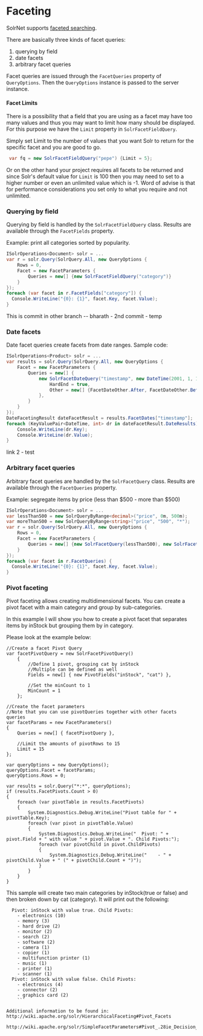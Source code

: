 # Faceting

SolrNet supports [faceted searching](https://cwiki.apache.org/confluence/display/solr/Faceting).

There are basically three kinds of facet queries:

 1. querying by field
 1. date facets
 1. arbitrary facet queries

Facet queries are issued through the `FacetQueries` property of `QueryOptions`. Then the `QueryOptions` instance is passed to the server instance.

#### Facet Limits
There is a possibility that a field that you are using as a facet may have too many values and thus you may want to limit how many should be displayed. For this purpose we have the `Limit` property in `SolrFacetFieldQuery`.

Simply set Limit to the number of values that you want Solr to return for the specific facet and you are good to go.
```c#
 var fq = new SolrFacetFieldQuery("pepe") {Limit = 5};
```

Or on the other hand your project requires all facets to be returned and since Solr's default value for `Limit` is 100 then you may need to set to a higher number or even an unlimited value which is -1.  Word of advise is that for performance considerations you set only to what you require and not unlimited.

### Querying by field
Querying by field is handled by the `SolrFacetFieldQuery` class. Results are available through the `FacetFields` property.

Example: print all categories sorted by popularity.

```c#
ISolrOperations<Document> solr = ...
var r = solr.Query(SolrQuery.All, new QueryOptions {
    Rows = 0,
    Facet = new FacetParameters {
        Queries = new[] {new SolrFacetFieldQuery("category")}
    }
});
foreach (var facet in r.FacetFields["category"]) {
  Console.WriteLine("{0}: {1}", facet.Key, facet.Value);
}
```
This is commit in other branch -- bharath - 2nd commit - temp
### Date facets
Date facet queries create facets from date ranges. Sample code:

```C#
ISolrOperations<Product> solr = ...
var results = solr.Query(SolrQuery.All, new QueryOptions {
    Facet = new FacetParameters {
        Queries = new[] {
            new SolrFacetDateQuery("timestamp", new DateTime(2001, 1, 1).AddDays(-1) /* range start */, new DateTime(2001, 1, 1).AddMonths(1) /* range end */, "+1DAY" /* gap */) {
                HardEnd = true,
                Other = new[] {FacetDateOther.After, FacetDateOther.Before}
            },
        }
    }
});
DateFacetingResult dateFacetResult = results.FacetDates["timestamp"];
foreach (KeyValuePair<DateTime, int> dr in dateFacetResult.DateResults) {
    Console.WriteLine(dr.Key);
    Console.WriteLine(dr.Value);
}
```
link 2 - test
### Arbitrary facet queries
Arbitrary facet queries are handled by the `SolrFacetQuery` class. Results are available through the `FacetQueries` property.

Example: segregate items by price (less than $500 - more than $500)

```C#
ISolrOperations<Document> solr = ...
var lessThan500 = new SolrQueryByRange<decimal>("price", 0m, 500m);
var moreThan500 = new SolrQueryByRange<string>("price", "500", "*");
var r = solr.Query(SolrQuery.All, new QueryOptions {
    Rows = 0,
    Facet = new FacetParameters {
        Queries = new[] {new SolrFacetQuery(lessThan500), new SolrFacetQuery(moreThan500)}
    }
});
foreach (var facet in r.FacetQueries) {
  Console.WriteLine("{0}: {1}", facet.Key, facet.Value);
}
```

### Pivot faceting
Pivot faceting allows creating multidimensional facets. You can create a pivot facet with a main category and group by sub-categories. 

In this example I will show you how to create a pivot facet that separates items by inStock but grouping them by in category.

Please look at the example below:
```
//Create a facet Pivot Query
var facetPivotQuery = new SolrFacetPivotQuery()
    {
        //Define 1 pivot, grouping cat by inStock
        //Multiple can be defined as well
        Fields = new[] { new PivotFields("inStock", "cat") },

        //Set the minCount to 1
        MinCount = 1
    };

//Create the facet parameters
//Note that you can use pivotQueries together with other facets queries
var facetParams = new FacetParameters()
{
    Queries = new[] { facetPivotQuery },

    //Limit the amounts of pivotRows to 15
    Limit = 15
};

var queryOptions = new QueryOptions();
queryOptions.Facet = facetParams;
queryOptions.Rows = 0;

var results = solr.Query("*:*", queryOptions);
if (results.FacetPivots.Count > 0)
{
    foreach (var pivotTable in results.FacetPivots)
    {
        System.Diagnostics.Debug.WriteLine("Pivot table for " + pivotTable.Key);
        foreach (var pivot in pivotTable.Value)
        {
            System.Diagnostics.Debug.WriteLine("  Pivot: " + pivot.Field + " with value " + pivot.Value + ". Child Pivots:");
            foreach (var pivotChild in pivot.ChildPivots)
            {
                System.Diagnostics.Debug.WriteLine("    - " + pivotChild.Value + " (" + pivotChild.Count + ")");
            }
        }
    }
}
```

This sample will create two main categories by inStock(true or false) and then broken down by cat (category). It will print out the following:
```
  Pivot: inStock with value true. Child Pivots:
    - electronics (10)
    - memory (3)
    - hard drive (2)
    - monitor (2)
    - search (2)
    - software (2)
    - camera (1)
    - copier (1)
    - multifunction printer (1)
    - music (1)
    - printer (1)
    - scanner (1)
  Pivot: inStock with value false. Child Pivots:
    - electronics (4)
    - connector (2)
    - graphics card (2)
    ```

Additional information to be found in:
http://wiki.apache.org/solr/HierarchicalFaceting#Pivot_Facets

http://wiki.apache.org/solr/SimpleFacetParameters#Pivot_.28ie_Decision_Tree.29_Faceting

